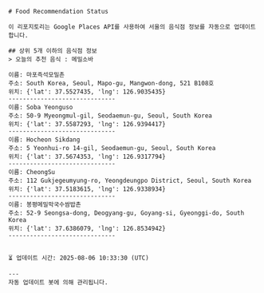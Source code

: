 
    # Food Recommendation Status

    이 리포지토리는 Google Places API를 사용하여 서울의 음식점 정보를 자동으로 업데이트합니다.

    ## 상위 5개 이하의 음식점 정보
    > 오늘의 추천 음식 : 메밀소바

	이름: 마포즉석모밀촌
	주소: South Korea, Seoul, Mapo-gu, Mangwon-dong, 521 B108호
	위치: {'lat': 37.5527435, 'lng': 126.9035435}
	------------------------------
	이름: Soba Yeonguso
	주소: 50-9 Myeongmul-gil, Seodaemun-gu, Seoul, South Korea
	위치: {'lat': 37.5587293, 'lng': 126.9394417}
	------------------------------
	이름: Hocheon Sikdang
	주소: 5 Yeonhui-ro 14-gil, Seodaemun-gu, Seoul, South Korea
	위치: {'lat': 37.5674353, 'lng': 126.9317794}
	------------------------------
	이름: CheongSu
	주소: 112 Gukjegeumyung-ro, Yeongdeungpo District, Seoul, South Korea
	위치: {'lat': 37.5183615, 'lng': 126.9338934}
	------------------------------
	이름: 봉평메밀막국수쌈밥촌
	주소: 52-9 Seongsa-dong, Deogyang-gu, Goyang-si, Gyeonggi-do, South Korea
	위치: {'lat': 37.6386079, 'lng': 126.8534942}
	------------------------------


    ⏳ 업데이트 시간: 2025-08-06 10:33:30 (UTC)

    ---
    자동 업데이트 봇에 의해 관리됩니다.
    